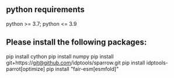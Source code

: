 ## python requirements
python >= 3.7; python <= 3.9
## Please install the following packages:
pip install cython
pip install numpy
pip install git+https://git@github.com/idptools/sparrow.git
pip install idptools-parrot[optimize]
pip install "fair-esm[esmfold]"

